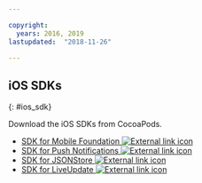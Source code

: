 ```yaml
---

copyright:
  years: 2016, 2019
lastupdated:  "2018-11-26"

---
```


##	iOS SDKs
{: #ios_sdk}

Download the iOS SDKs from CocoaPods.

* [SDK for Mobile Foundation ![External link icon](../../icons/launch-glyph.svg "External link icon")](https://cocoapods.org/pods/IBMMobileFirstPlatformFoundation)
* [SDK for Push Notifications ![External link icon](../../icons/launch-glyph.svg "External link icon")](https://cocoapods.org/pods/IBMMobileFirstPlatformFoundationPush)
* [SDK for JSONStore ![External link icon](../../icons/launch-glyph.svg "External link icon")](https://cocoapods.org/pods/IBMMobileFirstPlatformFoundationJSONStore)
* [SDK for LiveUpdate ![External link icon](../../icons/launch-glyph.svg "External link icon")](https://cocoapods.org/pods/IBMMobileFirstPlatformFoundationLiveUpdate)

